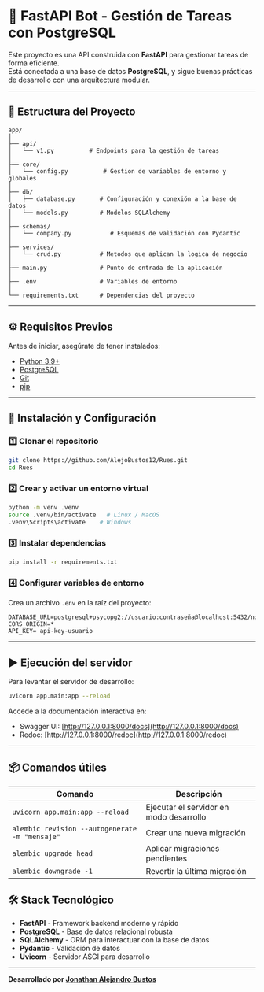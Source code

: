 
# 🚀 FastAPI Bot - Gestión de Tareas con PostgreSQL

Este proyecto es una API construida con **FastAPI** para gestionar tareas de forma eficiente.  
Está conectada a una base de datos **PostgreSQL**, y sigue buenas prácticas de desarrollo con una arquitectura modular.

---

## 📂 **Estructura del Proyecto**
```
app/
│
├── api/
│   └── v1.py          # Endpoints para la gestión de tareas
│
├── core/
│   └── config.py          # Gestion de variables de entorno y globales
│
├── db/
│   ├── database.py       # Configuración y conexión a la base de datos
│   └── models.py         # Modelos SQLAlchemy
│
├── schemas/
│   └── company.py           # Esquemas de validación con Pydantic
│
├── services/
│   └── crud.py           # Metodos que aplican la logica de negocio
│
├── main.py               # Punto de entrada de la aplicación
│
├── .env                  # Variables de entorno
│
└── requirements.txt      # Dependencias del proyecto
```

---

## ⚙ **Requisitos Previos**

Antes de iniciar, asegúrate de tener instalados:

- [Python 3.9+](https://www.python.org/downloads/)
- [PostgreSQL](https://www.postgresql.org/download/)
- [Git](https://git-scm.com/)
- [pip](https://pip.pypa.io/en/stable/installation/)

---

## 🔧 **Instalación y Configuración**

### 1️⃣ Clonar el repositorio
```bash
git clone https://github.com/AlejoBustos12/Rues.git
cd Rues
```


### 2️⃣ Crear y activar un entorno virtual
```bash
python -m venv .venv
source .venv/bin/activate   # Linux / MacOS
.venv\Scripts\activate    # Windows
```

### 3️⃣ Instalar dependencias
```bash
pip install -r requirements.txt
```

### 4️⃣ Configurar variables de entorno
Crea un archivo `.env` en la raíz del proyecto:
```
DATABASE_URL=postgresql+psycopg2://usuario:contraseña@localhost:5432/nombre_base_datos
CORS_ORIGIN=*
API_KEY= api-key-usuario
```

---

## ▶ **Ejecución del servidor**

Para levantar el servidor de desarrollo:
```bash
uvicorn app.main:app --reload
```

Accede a la documentación interactiva en:
- Swagger UI: [http://127.0.0.1:8000/docs](http://127.0.0.1:8000/docs)
- Redoc: [http://127.0.0.1:8000/redoc](http://127.0.0.1:8000/redoc)

---

## 📦 **Comandos útiles**

| Comando | Descripción |
|----------|------------|
| `uvicorn app.main:app --reload` | Ejecutar el servidor en modo desarrollo |
| `alembic revision --autogenerate -m "mensaje"` | Crear una nueva migración |
| `alembic upgrade head` | Aplicar migraciones pendientes |
| `alembic downgrade -1` | Revertir la última migración |


## 🛠 **Stack Tecnológico**
- **FastAPI** - Framework backend moderno y rápido
- **PostgreSQL** - Base de datos relacional robusta
- **SQLAlchemy** - ORM para interactuar con la base de datos
- **Pydantic** - Validación de datos
- **Uvicorn** - Servidor ASGI para desarrollo

---
**Desarrollado por [Jonathan Alejandro Bustos](https://github.com/AlejoBustos12)**
